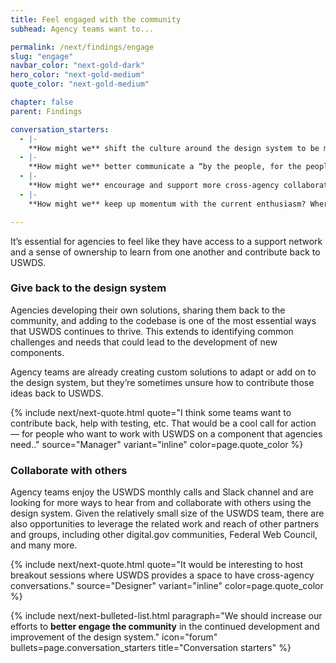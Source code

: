 ```yaml
---
title: Feel engaged with the community
subhead: Agency teams want to...

permalink: /next/findings/engage
slug: "engage"
navbar_color: "next-gold-dark"
hero_color: "next-gold-medium"
quote_color: "next-gold-medium"

chapter: false
parent: Findings

conversation_starters: 
  - |-
    **How might we** shift the culture around the design system to be more inclusive?
  - |-
    **How might we** better communicate a “by the people, for the people, with the people” mindset?
  - |-
    **How might we** encourage and support more cross-agency collaboration?
  - |-
    **How might we** keep up momentum with the current enthusiasm? Where can USWDS lean on others for additional support?

---
```


<section class="next-section">
  <div class="grid-container">
    <div class="grid-row">
      <div class="grid-col-12 tablet:grid-col-8 tablet:margin-x-auto desktop:margin-x-0 next-section-prose" markdown="1">

It’s essential for agencies to feel like they have access to a support network and a sense of ownership to learn from one another and contribute back to USWDS.

### Give back to the design system

Agencies developing their own solutions, sharing them back to the community, and adding to the codebase is one of the most essential ways that USWDS continues to thrive. This extends to identifying common challenges and needs that could lead to the development of new components.

Agency teams are already creating custom solutions to adapt or add on to the design system, but they’re sometimes unsure how to contribute those ideas back to USWDS.

{% include next/next-quote.html quote="I think some teams want to contribute back, help with testing, etc. That would be a cool call for action — for people who want to work with USWDS on a component that agencies need.." source="Manager" variant="inline" color=page.quote_color %}

### Collaborate with others

Agency teams enjoy the USWDS monthly calls and Slack channel and are looking for more ways to hear from and collaborate with others using the design system. Given the relatively small size of the USWDS team, there are also opportunities
to leverage the related work and reach of other partners and groups, including other digital.gov communities, Federal Web Council, and many more.

{% include next/next-quote.html quote="It would be interesting to host breakout sessions where USWDS provides a space to have cross-agency conversations." source="Designer" variant="inline" color=page.quote_color %}


</div>
    </div>
  </div>
</section>

<section class="next-section next-section--shaded">
  <div class="grid-container">
    <div class="grid-row">
      <div class="grid-col-12 tablet:grid-col-8 tablet:margin-x-auto desktop:margin-x-0 margin-top-neg-3 margin-bottom-neg-3 next-section-prose">
        {% include next/next-bulleted-list.html paragraph="We should increase our efforts to <b>better engage the community</b> in the continued development and improvement of the design system." icon="forum" bullets=page.conversation_starters title="Conversation starters" %}
      </div>
    </div>
  </div>
</section>